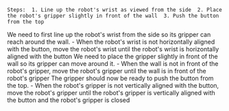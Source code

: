 
    Steps:  1. Line up the robot's wrist as viewed from the side  2. Place the robot's gripper slightly in front of the wall  3. Push the button from the top
   We need to first line up the robot's wrist from the side so its gripper can reach around the wall.
    - When the robot's wrist is not horizontally aligned with the button, move the robot's wrist until the robot's wrist is horizontally aligned with the button
    We need to place the gripper slightly in front of the wall so its gripper can move around it.
    - When the wall is not in front of the robot's gripper, move the robot's gripper until the wall is in front of the robot's gripper
    The gripper should now be ready to push the button from the top. 
    - When the robot's gripper is not vertically aligned with the button, move the robot's gripper until the robot's gripper is vertically aligned with the button and the robot's gripper is closed